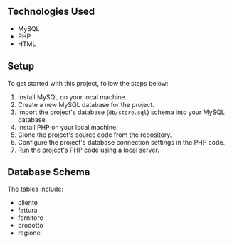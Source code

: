 ## Technologies Used
- MySQL
- PHP
- HTML

## Setup
To get started with this project, follow the steps below:

1. Install MySQL on your local machine.
2. Create a new MySQL database for the project.
3. Import the project's database (`db/store.sql`) schema into your MySQL database.
4. Install PHP on your local machine.
5. Clone the project's source code from the repository.
6. Configure the project's database connection settings in the PHP code.
7. Run the project's PHP code using a local server.

## Database Schema
The tables include:

- cliente
- fattura
- fornitore
- prodotto
- regione

